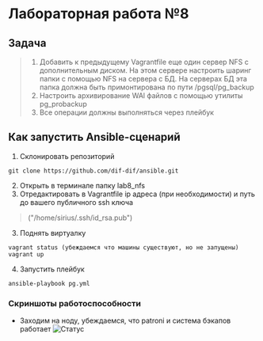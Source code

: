 # Лабораторная работа №8

## Задача
>1. Добавить к предыдущему Vagrantfile еще один сервер NFS с дополнительным диском. На этом сервере настроить шаринг папки с помощью NFS на сервера с БД. На серверах БД эта папка должна быть примонтирована по пути /pgsql/pg_backup
>2. Настроить архивирование WAl файлов с помощью утилиты pg_probackup
>3. Все операции должны выполняться через плейбук



## Как запустить Ansible-сценарий

1. Склонировать репозиторий
``` 
git clone https://github.com/dif-dif/ansible.git 
```
2. Открыть в терминале папку lab8_nfs
3. Отредактировать в Vagrantfile ip адреса (при необходимости) и путь до вашего публичного ssh ключа
>("/home/sirius/.ssh/id_rsa.pub")
3. Поднять виртуалку
```
vagrant status (убеждаемся что машины существуют, но не запущены)
vagrant up
```
4. Запустить плейбук
```
ansible-playbook pg.yml
```

### Скриншоты работоспособности
- Заходим на ноду, убеждаемся, что patroni и система бэкапов работает
![Статус](https://github.com/dif-dif/ansible/blob/master/pictures/lab8_1.png)
